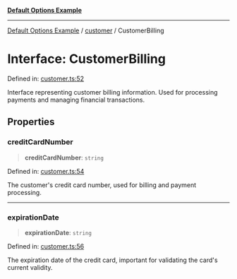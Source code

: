 [**Default Options Example**](../../README.md)

***

[Default Options Example](../../modules.md) / [customer](../README.md) / CustomerBilling

# Interface: CustomerBilling

Defined in: [customer.ts:52](https://github.com/typedoc2md/dummy-typescript-api/blob/main/src/customer.ts#L52)

Interface representing customer billing information.
Used for processing payments and managing financial transactions.

## Properties

### creditCardNumber

> **creditCardNumber**: `string`

Defined in: [customer.ts:54](https://github.com/typedoc2md/dummy-typescript-api/blob/main/src/customer.ts#L54)

The customer's credit card number, used for billing and payment processing.

***

### expirationDate

> **expirationDate**: `string`

Defined in: [customer.ts:56](https://github.com/typedoc2md/dummy-typescript-api/blob/main/src/customer.ts#L56)

The expiration date of the credit card, important for validating the card's current validity.
